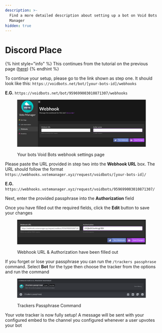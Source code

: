 ```yaml
---
description: >-
  Find a more detailed description about setting up a bot on Void Bots with Vote
  Manager
hidden: true
---
```


# Discord Place

{% hint style="info" %}
This continues from the tutorial on the previous page ([here](./))
{% endhint %}

To continue your setup, please go to the link shown as step one. It should look like this: `https://voidbots.net/bot/[your-bots-id]/webhooks`

**E.G.** `https://voidbots.net/bot/959699003010871307/webhooks`

<figure><img src="../../.gitbook/assets/voidbots-1.png" alt=""><figcaption><p>Your bots Void Bots webhook settings page</p></figcaption></figure>

&#x20;Please paste the URL provided in step two into the **Webhook URL** box. The URL should follow the format `https://webhooks.votemanager.xyz/request/voidbots/[your-bots-id]/`

**E.G.** `https://webhooks.votemanager.xyz/request/voidbots/959699003010871307/`

Next, enter the provided passphrase into the **Authorization** field

Once you have filled out the required fields, click the **Edit** button to save your changes

<figure><img src="../../.gitbook/assets/voidbots-2.png" alt=""><figcaption><p>Webhook URL &#x26; Authorization have been filled out</p></figcaption></figure>

If you forget or lose your passphrase you can run the `/trackers passphrase` command. Select **Bot** for the type then choose the tracker from the options and run the command

<figure><img src="../../.gitbook/assets/tracker_passphrase.png" alt=""><figcaption><p>Trackers Passphrase Command</p></figcaption></figure>

Your vote tracker is now fully setup! A message will be sent with your configured embed to the channel you configured whenever a user upvotes your bot
